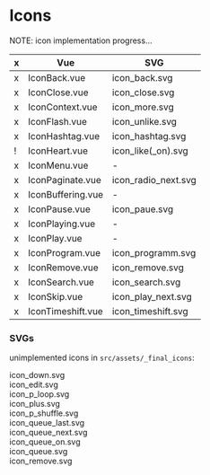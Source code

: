 # Icons

NOTE: icon implementation progress...


| x | Vue                 | SVG                 |
|---|---------------------|---------------------|
| x | IconBack.vue        | icon_back.svg       |
| x | IconClose.vue       | icon_close.svg      |
| x | IconContext.vue     | icon_more.svg       |
| x | IconFlash.vue       | icon_unlike.svg     |
| x | IconHashtag.vue     | icon_hashtag.svg    |
| ! | IconHeart.vue       | icon_like(_on).svg  |
| x | IconMenu.vue        | -                   |
| x | IconPaginate.vue    | icon_radio_next.svg |
| x | IconBuffering.vue   | -                   |
| x | IconPause.vue       | icon_paue.svg       |
| x | IconPlaying.vue     | -                   |
| x | IconPlay.vue        | -                   |
| x | IconProgram.vue     | icon_programm.svg   |
| x | IconRemove.vue      | icon_remove.svg     |
| x | IconSearch.vue      | icon_search.svg     |
| x | IconSkip.vue        | icon_play_next.svg  |
| x | IconTimeshift.vue   | icon_timeshift.svg  |


### SVGs

unimplemented icons in `src/assets/_final_icons`:

icon_down.svg  
icon_edit.svg  
icon_p_loop.svg  
icon_plus.svg  
icon_p_shuffle.svg  
icon_queue_last.svg  
icon_queue_next.svg  
icon_queue_on.svg  
icon_queue.svg  
icon_remove.svg  


